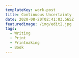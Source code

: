 ```yaml
---
templateKey: work-post
title: Continuous Uncertainty
date: 2020-08-20T02:41:03.565Z
featuredimage: /img/edit2.jpg
tags:
  - Writing
  - Print
  - Printmaking
  - Book
---
```


